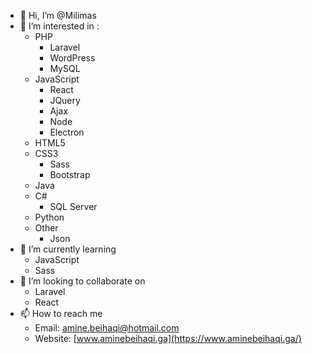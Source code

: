 - 👋 Hi, I’m @Milimas
- 👀 I’m interested in :
  - PHP
    - Laravel
    - WordPress
    - MySQL
  - JavaScript
    - React
    - JQuery
    - Ajax
    - Node
    - Electron
  - HTML5
  - CSS3
    - Sass
    - Bootstrap
  - Java
  - C#
    - SQL Server
  - Python
  - Other
    - Json
- 🌱 I’m currently learning 
  - JavaScript
  - Sass
- 💞️ I’m looking to collaborate on 
  - Laravel
  - React
- 📫 How to reach me 
  - Email: [amine.beihaqi@hotmail.com](mailto:amine.beihaqi@hotmail.com)
  - Website: [www.aminebeihaqi.ga](https://www.aminebeihaqi.ga/)

<!---
Milimas/Milimas is a ✨ special ✨ repository because its `README.md` (this file) appears on your GitHub profile.
You can click the Preview link to take a look at your changes.
--->
